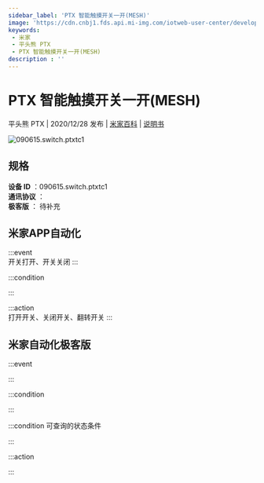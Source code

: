 ```yaml
---
sidebar_label: 'PTX 智能触摸开关一开(MESH)'
image: 'https://cdn.cnbj1.fds.api.mi-img.com/iotweb-user-center/developer_1679047839558zCU9g0Tr.png?GalaxyAccessKeyId=AKVGLQWBOVIRQ3XLEW&Expires=9223372036854775807&Signature=wm4Y47GNTciG88dqcAG3qZRYY3E='
keywords: 
 - 米家
 - 平头熊 PTX
 - PTX 智能触摸开关一开(MESH)
description : ''
---
```

# PTX 智能触摸开关一开(MESH)

平头熊 PTX | 2020/12/28 发布 | [米家百科](https://home.mi.com/webapp/content/baike/product/index.html?model=090615.switch.ptxtc1) | [说明书](https://home.mi.com/views/introduction.html?model=090615.switch.ptxtc1&region=cn)

![090615.switch.ptxtc1](https://cdn.cnbj1.fds.api.mi-img.com/iotweb-user-center/developer_1679047839558zCU9g0Tr.png?GalaxyAccessKeyId=AKVGLQWBOVIRQ3XLEW&Expires=9223372036854775807&Signature=wm4Y47GNTciG88dqcAG3qZRYY3E=)

## 规格  
> 
**设备 ID** ：090615.switch.ptxtc1  
**通讯协议** ：  
**极客版**  ： 待补充 


## 米家APP自动化  

:::event  
开关打开、开关关闭
:::

:::condition  

:::

:::action   
打开开关、关闭开关、翻转开关
:::

## 米家自动化极客版  

:::event  

:::

:::condition  

:::

:::condition 可查询的状态条件  

:::

:::action  

:::

        
